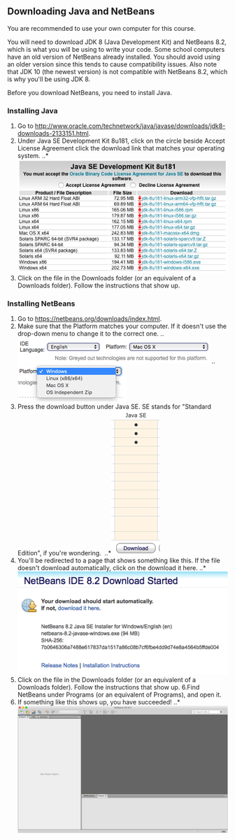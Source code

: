 ## Downloading Java and NetBeans

You are recommended to use your own computer for this course.

You will need to download JDK 8 (Java Development Kit) and NetBeans 8.2, which is what you will be using to write your code. Some school computers have an old version of NetBeans already installed. You should avoid using an older version since this tends to cause compatibility issues. Also note that JDK 10 (the newest version) is not compatible with NetBeans 8.2, which is why you'll be using JDK 8.

Before you download NetBeans, you need to install Java.

### Installing Java
1. Go to http://www.oracle.com/technetwork/java/javase/downloads/jdk8-downloads-2133151.html.
2. Under Java SE Development Kit 8u181, click on the circle beside Accept License Agreement click the download link that matches your operating system.
..*![](Images/JDK_Download.png)
3. Click on the file in the Downloads folder (or an equivalent of a Downloads folder). Follow the instructions that show up.

### Installing NetBeans
1. Go to https://netbeans.org/downloads/index.html.
2. Make sure that the Platform matches your computer. If it doesn't use the drop-down menu to change it to the correct one.
..*![](Images/NetBeans_Download_Platform.png)
..*![](Images/NetBeans_Download_OS.png)
3. Press the download button under Java SE. SE stands for "Standard Edition", if you're wondering. 
..*![](Images/NetBeans_Download_Java_SE.png)
4. You'll be redirected to a page that shows something like this. If the file doesn't download automatically, click on the download it here.
..*![](Images/NetBeans_Download_Started.png)
5. Click on the file in the Downloads folder (or an equivalent of a Downloads folder). Follow the instructions that show up.
6.Find NetBeans under Programs (or an equivalent of Programs), and open it.
7. If something like this shows up, you have succeeded!
..*![](Images/NetBeans_Download_Open.png)
